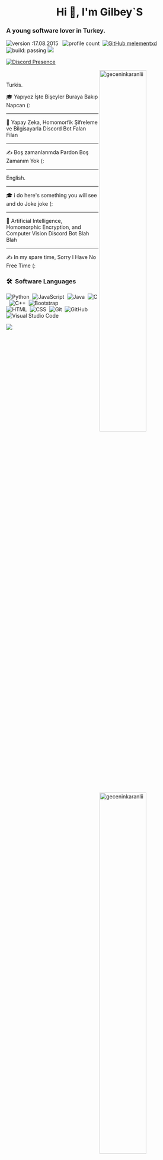 
<h1 align="center">Hi 👋, I'm Gilbey`S</h1>

### A young software lover in Turkey.

![version :17.08.2015](https://img.shields.io/badge/version-17.08.2015-informational) &nbsp;
![profile count](https://komarev.com/ghpvc/?username=Melementxd&color=red)&nbsp;
[![GitHub melementxd](https://img.shields.io/github/followers/geceninkaranlii=follow&style=social)](https://github.com/geceninkaranlii)&nbsp;
![build: passing](https://img.shields.io/badge/build-passing-success)
<a href="https://top.gg/bot/741415179379671040">
  <img src="https://top.gg/api/widget/741415179379671040.svg">
</a>

[![Discord Presence](https://lanyard.cnrad.dev/api/465236725782937622)](https://discord.com/users/465236725782937622)

<p><img align="right" width="50%" src="https://github-readme-stats.vercel.app/api/top-langs?username=geceninkaranlii&theme=midnight-purple&show_icons=true&locale=en&layout=compact" alt="geceninkaranlii" /></p>


<p>&nbsp;<img align="right" width="50%" src="https://github-readme-stats.vercel.app/api?username=geceninkaranlii&theme=midnight-purple&show_icons=true&locale=en" alt="geceninkaranlii"  ></p>

Turkis.

🎓 Yapıyoz İşte Bişeyler Buraya Bakıp Napcan (:
____________________________________________________________________
🌱 Yapay Zeka, Homomorfik Şifreleme ve Bilgisayarla Discord Bot Falan Filan
____________________________________________________________________
✍️ Boş zamanlarımda Pardon Boş Zamanım Yok (:
____________________________________________________________________
English.
____________________________________________________________________
🎓 i do here's something you will see and do Joke joke (:
____________________________________________________________________
🌱 Artificial Intelligence, Homomorphic Encryption, and Computer Vision Discord Bot Blah Blah
____________________________________________________________________
✍️ In my spare time, Sorry I Have No Free Time (:
### 🛠 &nbsp;Software Languages
![Python](https://img.shields.io/badge/-Python-05122A?style=flat&logo=python)&nbsp;
![JavaScript](https://img.shields.io/badge/-JavaScript-05122A?style=flat&logo=javascript)&nbsp;
![Java](https://img.shields.io/badge/-Java-05122A?style=flat&logo=Java&logoColor=FFA518)&nbsp;
![C](https://img.shields.io/badge/-C-05122A?style=flat&logo=C&logoColor=A8B9CC)&nbsp;
![C++](https://img.shields.io/badge/-C++-05122A?style=flat&logo=C%2B%2B&logoColor=00599C)&nbsp;
![Bootstrap](https://img.shields.io/badge/-Bootstrap-05122A?style=flat&logo=bootstrap&logoColor=563D7C)\
![HTML](https://img.shields.io/badge/-HTML-05122A?style=flat&logo=HTML5)&nbsp;
![CSS](https://img.shields.io/badge/-CSS-05122A?style=flat&logo=CSS3&logoColor=1572B6)&nbsp;
![Git](https://img.shields.io/badge/-Git-05122A?style=flat&logo=git)&nbsp;
![GitHub](https://img.shields.io/badge/-GitHub-05122A?style=flat&logo=github)&nbsp;
![Visual Studio Code](https://img.shields.io/badge/-Visual%20Studio%20Code-05122A?style=flat&logo=visual-studio-code&logoColor=007ACC)&nbsp;




<a href="https://www.instagram.com/emir.goztepee/"><img src="https://img.shields.io/badge/@Gilbey`S-E4405F?style=flat&logo=Instagram&logoColor=white"/></a> &nbsp;
